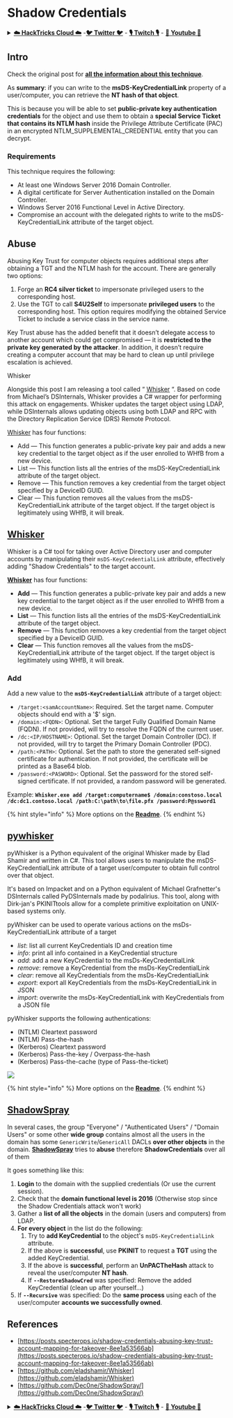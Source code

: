 # Shadow Credentials

<details>

<summary><a href="https://cloud.hacktricks.xyz/pentesting-cloud/pentesting-cloud-methodology"><strong>☁️ HackTricks Cloud ☁️</strong></a> -<a href="https://twitter.com/hacktricks_live"><strong>🐦 Twitter 🐦</strong></a> - <a href="https://www.twitch.tv/hacktricks_live/schedule"><strong>🎙️ Twitch 🎙️</strong></a> - <a href="https://www.youtube.com/@hacktricks_LIVE"><strong>🎥 Youtube 🎥</strong></a></summary>

* Do you work in a **cybersecurity company**? Do you want to see your **company advertised in HackTricks**? or do you want to have access to the **latest version of the PEASS or download HackTricks in PDF**? Check the [**SUBSCRIPTION PLANS**](https://github.com/sponsors/carlospolop)!
* Discover [**The PEASS Family**](https://opensea.io/collection/the-peass-family), our collection of exclusive [**NFTs**](https://opensea.io/collection/the-peass-family)
* Get the [**official PEASS & HackTricks swag**](https://peass.creator-spring.com)
* **Join the** [**💬**](https://emojipedia.org/speech-balloon/) [**Discord group**](https://discord.gg/hRep4RUj7f) or the [**telegram group**](https://t.me/peass) or **follow** me on **Twitter** [**🐦**](https://github.com/carlospolop/hacktricks/tree/7af18b62b3bdc423e11444677a6a73d4043511e9/\[https:/emojipedia.org/bird/README.md)[**@carlospolopm**](https://twitter.com/hacktricks_live)**.**
* **Share your hacking tricks by submitting PRs to the [hacktricks repo](https://github.com/carlospolop/hacktricks) and [hacktricks-cloud repo](https://github.com/carlospolop/hacktricks-cloud)**.

</details>

## Intro <a href="#3f17" id="3f17"></a>

Check the original post for [**all the information about this technique**](https://posts.specterops.io/shadow-credentials-abusing-key-trust-account-mapping-for-takeover-8ee1a53566ab).

As **summary**: if you can write to the **msDS-KeyCredentialLink** property of a user/computer, you can retrieve the **NT hash of that object**.

This is because you will be able to set **public-private key authentication credentials** for the object and use them to obtain a **special Service Ticket that contains its NTLM hash** inside the Privilege Attribute Certificate (PAC) in an encrypted NTLM\_SUPPLEMENTAL\_CREDENTIAL entity that you can decrypt.

### Requirements <a href="#2de4" id="2de4"></a>

This technique requires the following:

* At least one Windows Server 2016 Domain Controller.
* A digital certificate for Server Authentication installed on the Domain Controller.
* Windows Server 2016 Functional Level in Active Directory.
* Compromise an account with the delegated rights to write to the msDS-KeyCredentialLink attribute of the target object.

## Abuse

Abusing Key Trust for computer objects requires additional steps after obtaining a TGT and the NTLM hash for the account. There are generally two options:

1. Forge an **RC4 silver ticket** to impersonate privileged users to the corresponding host.
2. Use the TGT to call **S4U2Self** to impersonate **privileged users** to the corresponding host. This option requires modifying the obtained Service Ticket to include a service class in the service name.

Key Trust abuse has the added benefit that it doesn’t delegate access to another account which could get compromised — it is **restricted to the private key generated by the attacker**. In addition, it doesn’t require creating a computer account that may be hard to clean up until privilege escalation is achieved.

Whisker

Alongside this post I am releasing a tool called “ [Whisker](https://github.com/eladshamir/Whisker) “. Based on code from Michael’s DSInternals, Whisker provides a C# wrapper for performing this attack on engagements. Whisker updates the target object using LDAP, while DSInternals allows updating objects using both LDAP and RPC with the Directory Replication Service (DRS) Remote Protocol.

[Whisker](https://github.com/eladshamir/Whisker) has four functions:

* Add — This function generates a public-private key pair and adds a new key credential to the target object as if the user enrolled to WHfB from a new device.
* List — This function lists all the entries of the msDS-KeyCredentialLink attribute of the target object.
* Remove — This function removes a key credential from the target object specified by a DeviceID GUID.
* Clear — This function removes all the values from the msDS-KeyCredentialLink attribute of the target object. If the target object is legitimately using WHfB, it will break.

## [Whisker](https://github.com/eladshamir/Whisker) <a href="#7e2e" id="7e2e"></a>

Whisker is a C# tool for taking over Active Directory user and computer accounts by manipulating their `msDS-KeyCredentialLink` attribute, effectively adding "Shadow Credentials" to the target account.

[**Whisker**](https://github.com/eladshamir/Whisker) has four functions:

* **Add** — This function generates a public-private key pair and adds a new key credential to the target object as if the user enrolled to WHfB from a new device.
* **List** — This function lists all the entries of the msDS-KeyCredentialLink attribute of the target object.
* **Remove** — This function removes a key credential from the target object specified by a DeviceID GUID.
* **Clear** — This function removes all the values from the msDS-KeyCredentialLink attribute of the target object. If the target object is legitimately using WHfB, it will break.

### Add

Add a new value to the **`msDS-KeyCredentialLink`** attribute of a target object:

* `/target:<samAccountName>`: Required. Set the target name. Computer objects should end with a '$' sign.
* `/domain:<FQDN>`: Optional. Set the target Fully Qualified Domain Name (FQDN). If not provided, will try to resolve the FQDN of the current user.
* `/dc:<IP/HOSTNAME>`: Optional. Set the target Domain Controller (DC). If not provided, will try to target the Primary Domain Controller (PDC).
* `/path:<PATH>`: Optional. Set the path to store the generated self-signed certificate for authentication. If not provided, the certificate will be printed as a Base64 blob.
* `/password:<PASWORD>`: Optional. Set the password for the stored self-signed certificate. If not provided, a random password will be generated.

Example: **`Whisker.exe add /target:computername$ /domain:constoso.local /dc:dc1.contoso.local /path:C:\path\to\file.pfx /password:P@ssword1`**

{% hint style="info" %}
More options on the [**Readme**](https://github.com/eladshamir/Whisker).
{% endhint %}

## [pywhisker](https://github.com/ShutdownRepo/pywhisker) <a href="#7e2e" id="7e2e"></a>

pyWhisker is a Python equivalent of the original Whisker made by Elad Shamir and written in C#. This tool allows users to manipulate the msDS-KeyCredentialLink attribute of a target user/computer to obtain full control over that object.

It's based on Impacket and on a Python equivalent of Michael Grafnetter's DSInternals called PyDSInternals made by podalirius.
This tool, along with Dirk-jan's PKINITtools allow for a complete primitive exploitation on UNIX-based systems only.


pyWhisker can be used to operate various actions on the msDs-KeyCredentialLink attribute of a target

- *list*: list all current KeyCredentials ID and creation time
- *info*: print all info contained in a KeyCredential structure
- *add*: add a new KeyCredential to the msDs-KeyCredentialLink
- *remove*: remove a KeyCredential from the msDs-KeyCredentialLink
- *clear*: remove all KeyCredentials from the msDs-KeyCredentialLink
- *export*: export all KeyCredentials from the msDs-KeyCredentialLink in JSON
- *import*: overwrite the msDs-KeyCredentialLink with KeyCredentials from a JSON file


pyWhisker supports the following authentications:
- (NTLM) Cleartext password
- (NTLM) Pass-the-hash
- (Kerberos) Cleartext password
- (Kerberos) Pass-the-key / Overpass-the-hash
- (Kerberos) Pass-the-cache (type of Pass-the-ticket)

![](https://github.com/ShutdownRepo/pywhisker/blob/main/.assets/add_pfx.png)


{% hint style="info" %}
More options on the [**Readme**](https://github.com/ShutdownRepo/pywhisker).
{% endhint %}

## [ShadowSpray](https://github.com/Dec0ne/ShadowSpray/)

In several cases, the group "Everyone" / "Authenticated Users" / "Domain Users" or some other **wide group** contains almost all the users in the domain has some `GenericWrite`/`GenericAll` DACLs **over other objects** in the domain. [**ShadowSpray**](https://github.com/Dec0ne/ShadowSpray/) tries to **abuse** therefore **ShadowCredentials** over all of them

It goes something like this:

1. **Login** to the domain with the supplied credentials (Or use the current session).
2. Check that the **domain functional level is 2016** (Otherwise stop since the Shadow Credentials attack won't work)
3. Gather a **list of all the objects** in the domain (users and computers) from LDAP.
4. **For every object** in the list do the following:
   1. Try to **add KeyCredential** to the object's `msDS-KeyCredentialLink` attribute.
   2. If the above is **successful**, use **PKINIT** to request a **TGT** using the added KeyCredential.
   3. If the above is **successful**, perform an **UnPACTheHash** attack to reveal the user/computer **NT hash**.
   4. If **`--RestoreShadowCred`** was specified: Remove the added KeyCredential (clean up after yourself...)
5. If **`--Recursive`** was specified: Do the **same process** using each of the user/computer **accounts we successfully owned**.

## References

* [https://posts.specterops.io/shadow-credentials-abusing-key-trust-account-mapping-for-takeover-8ee1a53566ab](https://posts.specterops.io/shadow-credentials-abusing-key-trust-account-mapping-for-takeover-8ee1a53566ab)
* [https://github.com/eladshamir/Whisker](https://github.com/eladshamir/Whisker)
* [https://github.com/Dec0ne/ShadowSpray/](https://github.com/Dec0ne/ShadowSpray/)

<details>

<summary><a href="https://cloud.hacktricks.xyz/pentesting-cloud/pentesting-cloud-methodology"><strong>☁️ HackTricks Cloud ☁️</strong></a> -<a href="https://twitter.com/hacktricks_live"><strong>🐦 Twitter 🐦</strong></a> - <a href="https://www.twitch.tv/hacktricks_live/schedule"><strong>🎙️ Twitch 🎙️</strong></a> - <a href="https://www.youtube.com/@hacktricks_LIVE"><strong>🎥 Youtube 🎥</strong></a></summary>

* Do you work in a **cybersecurity company**? Do you want to see your **company advertised in HackTricks**? or do you want to have access to the **latest version of the PEASS or download HackTricks in PDF**? Check the [**SUBSCRIPTION PLANS**](https://github.com/sponsors/carlospolop)!
* Discover [**The PEASS Family**](https://opensea.io/collection/the-peass-family), our collection of exclusive [**NFTs**](https://opensea.io/collection/the-peass-family)
* Get the [**official PEASS & HackTricks swag**](https://peass.creator-spring.com)
* **Join the** [**💬**](https://emojipedia.org/speech-balloon/) [**Discord group**](https://discord.gg/hRep4RUj7f) or the [**telegram group**](https://t.me/peass) or **follow** me on **Twitter** [**🐦**](https://github.com/carlospolop/hacktricks/tree/7af18b62b3bdc423e11444677a6a73d4043511e9/\[https:/emojipedia.org/bird/README.md)[**@carlospolopm**](https://twitter.com/hacktricks_live)**.**
* **Share your hacking tricks by submitting PRs to the [hacktricks repo](https://github.com/carlospolop/hacktricks) and [hacktricks-cloud repo](https://github.com/carlospolop/hacktricks-cloud)**.

</details>
